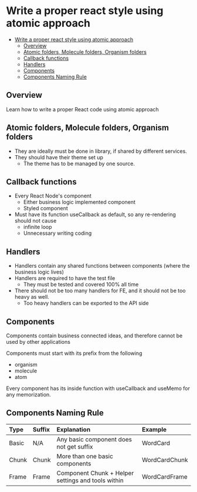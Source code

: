 # Write a proper react style using atomic approach

<!-- TOC -->

- [Write a proper react style using atomic approach](#write-a-proper-react-style-using-atomic-approach)
  - [Overview](#overview)
  - [Atomic folders, Molecule folders, Organism folders](#atomic-folders-molecule-folders-organism-folders)
  - [Callback functions](#callback-functions)
  - [Handlers](#handlers)
  - [Components](#components)
  - [Components Naming Rule](#components-naming-rule)

<!-- /TOC -->

## Overview

Learn how to write a proper React code using atomic approach


## Atomic folders, Molecule folders, Organism folders

- They are ideally must be done in library, if shared by different services.
- They should have their theme set up
  - The theme has to be managed by one source.


## Callback functions
- Every React Node's component
  - Either business logic implemented component
  - Styled component
- Must have its function useCallback as default, so any re-rendering should not cause 
  - infinite loop
  - Unnecessary writing coding


## Handlers

- Handlers contain any shared functions between components (where the business logic lives)
- Handlers are required to have the test file
  - They must be tested and covered 100% all time
- There should not be too many handlers for FE, and it should not be too heavy as well. 
  - Too heavy handlers can be exported to the API side

## Components

Components contain business connected ideas, and therefore cannot be used by other applications

Components must start with its prefix from the following
- organism
- molecule
- atom

Every component has its inside function with useCallback and useMemo for any memorization. 

## Components Naming Rule

| Type  | Suffix | Explanation                                        | Example       |
|:------|:-------|:---------------------------------------------------|:--------------|
| Basic | N/A    | Any basic component does not get suffix            | WordCard      |
| Chunk | Chunk  | More than one basic components                     | WordCardChunk |
| Frame | Frame  | Component Chunk + Helper settings and tools within | WordCardFrame |
